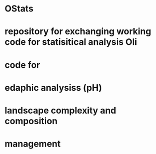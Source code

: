 # OStats
# repository for exchanging working code for statisitical analysis Oli
#
#
# code for
# edaphic analysiss (pH)
# landscape complexity and composition
# management
